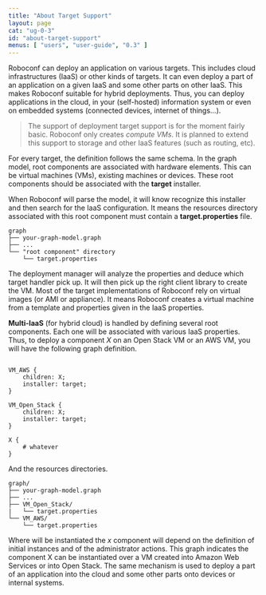 ```yaml
---
title: "About Target Support"
layout: page
cat: "ug-0-3"
id: "about-target-support"
menus: [ "users", "user-guide", "0.3" ]
---
```


Roboconf can deploy an application on various targets.
This includes cloud infrastructures (IaaS) or other kinds of targets.
It can even deploy a part of an application on a given IaaS and some other parts on other IaaS.
This makes Roboconf suitable for hybrid deployments. Thus, you can deploy applications in the cloud,
in your (self-hosted) information system or even on embedded systems (connected devices, internet of things...).

> The support of deployment target support is for the moment fairly basic.
> Roboconf only creates *compute VMs*. It is planned to extend this support to storage and other IaaS features
(such as routing, etc).

For every target, the definition follows the same schema. In the graph model, root components are associated with
hardware elements. This can be virtual machines (VMs), existing machines or devices. These root components
should be associated with the **target** installer.

When Roboconf will parse the model, it will know recognize this installer and then search for the IaaS configuration.
It means the resources directory associated with this root component must contain a **target.properties** file.

	graph
	├── your-graph-model.graph
	├── ...
	└── "root component" directory
	    └── target.properties

The deployment manager will analyze the properties and deduce which target handler pick up.
It will then pick up the right client library to create the VM. Most of the target implementations
of Roboconf rely on virtual images (or AMI or appliance). It means Roboconf creates a virtual machine
from a template and properties given in the IaaS properties.

**Multi-IaaS** (for hybrid cloud) is handled by defining several root components.
Each one will be associated with various IaaS properties. Thus, to deploy a component *X* on an Open Stack
VM or an AWS VM, you will have the following graph definition.

<pre><code class="language-roboconf">
VM_AWS {
	children: X;
	installer: target;
}

VM_Open_Stack {
	children: X;
	installer: target;
}

X {
	# whatever
}
</code></pre>

And the resources directories.

	graph/
	├── your-graph-model.graph
	├── ...
	├── VM_Open_Stack/
	|   └── target.properties
	└── VM_AWS/
		└── target.properties

Where will be instantiated the *x* component will depend on the definition of initial instances
and of the administrator actions. This graph indicates the component X can be instantiated over a VM
created into Amazon Web Services or into Open Stack. The same mechanism is used to deploy a part of an application
into the cloud and some other parts onto devices or internal systems.
